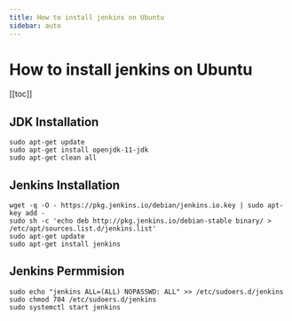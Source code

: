```yaml
---
title: How to install jenkins on Ubuntu
sidebar: auto
---
```


# How to install jenkins on Ubuntu

[[toc]]

## JDK Installation

```shell
sudo apt-get update
sudo apt-get install openjdk-11-jdk
sudo apt-get clean all
```

## Jenkins Installation

```shell
wget -q -O - https://pkg.jenkins.io/debian/jenkins.io.key | sudo apt-key add -
sudo sh -c 'echo deb http://pkg.jenkins.io/debian-stable binary/ > /etc/apt/sources.list.d/jenkins.list'
sudo apt-get update
sudo apt-get install jenkins
```

## Jenkins Permmision

```shell
sudo echo "jenkins ALL=(ALL) NOPASSWD: ALL" >> /etc/sudoers.d/jenkins
sudo chmod 704 /etc/sudoers.d/jenkins
sudo systemctl start jenkins
```